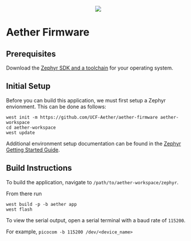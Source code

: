 <p align="center">
  <img src="https://user-images.githubusercontent.com/5152848/146123906-e0c5a518-798d-49a1-ba78-0f2eeff61f5f.png">
</p>

# Aether Firmware

## Prerequisites
Download the [Zephyr SDK and a toolchain](https://github.com/zephyrproject-rtos/sdk-ng/releases) for your operating system.

## Initial Setup
Before you can build this application, we must first setup a Zephyr envionment. This can be done as follows:
```
west init -m https://github.com/UCF-Aether/aether-firmware aether-workspace
cd aether-workspace
west update
```
Additional environment setup documentation can be found in the [Zephyr Getting Started Guide](https://docs.zephyrproject.org/latest/getting_started/index.html).

## Build Instructions
To build the application, navigate to `/path/to/aether-workspace/zephyr`.

From there run
```
west build -p -b aether app
west flash
```

To view the serial output, open a serial terminal with a baud rate of `115200`.

For example, `picocom -b 115200 /dev/<device_name>`
